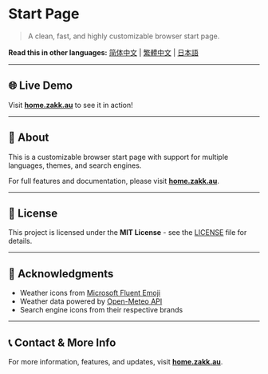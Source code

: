 # Start Page

> A clean, fast, and highly customizable browser start page.

**Read this in other languages:** [简体中文](README.zh-CN.md) | [繁體中文](README.zh-TW.md) | [日本語](README.ja.md)

---

## 🌐 Live Demo

Visit **[home.zakk.au](https://home.zakk.au)** to see it in action!

---

## 📖 About

This is a customizable browser start page with support for multiple languages, themes, and search engines.

For full features and documentation, please visit **[home.zakk.au](https://home.zakk.au)**.

---

## 📄 License

This project is licensed under the **MIT License** - see the [LICENSE](LICENSE) file for details.

---

## 🙏 Acknowledgments

- Weather icons from [Microsoft Fluent Emoji](https://github.com/microsoft/fluentui-emoji)
- Weather data powered by [Open-Meteo API](https://open-meteo.com/)
- Search engine icons from their respective brands

---

## 📞 Contact & More Info

For more information, features, and updates, visit **[home.zakk.au](https://home.zakk.au)**.
